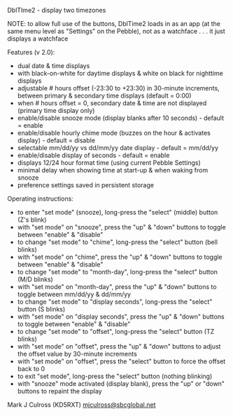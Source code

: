 DblTIme2 - display two timezones

NOTE: to allow full use of the buttons, DblTime2
   loads in as an app (at the same menu level
   as "Settings" on the Pebble), not as a
   watchface . . . it just displays a watchface

Features (v 2.0):
- dual date & time displays
- with black-on-white for daytime displays & 
  white on black for nighttime displays
- adjustable # hours offset (-23:30 to +23:30) in
  30-minute increments, between primary &
  secondary time displays (default = 0:00)
- when # hours offset = 0, secondary date & time
  are not displayed (primary time display only)
- enable/disable snooze mode (display blanks after
  10 seconds) - default = enable
- enable/disable hourly chime mode (buzzes on the
  hour & activates display) - default = disable
- selectable mm/dd/yy vs dd/mm/yy date display -
  default = mm/dd/yy
- enable/disable display of seconds - default =
  enable
- displays 12/24 hour format time (using current
  Pebble Settings)
- minimal delay when showing time at start-up &
  when waking from snooze
- preference settings saved in persistent storage

Operating instructions:
- to enter "set mode" (snooze), long-press the "select"
  (middle) button (Z's blink)
- with "set mode" on "snooze", press the "up" &
  "down" buttons to toggle between "enable" &
  "disable"
- to change "set mode" to "chime", long-press the
  "select" button (bell blinks)
- with "set mode" on "chime", press the "up" & "down"
  buttons to toggle between "enable" & "disable"
- to change "set mode" to "month-day", long-press
  the "select" button (M/D blinks)
- with "set mode" on "month-day", press the "up" &
  "down" buttons to toggle between mm/dd/yy &
  dd/mm/yy
- to change "set mode" to "display seconds",
  long-press the "select" button (S blinks)
- with "set mode" on "display seconds", press the
  "up" & "down" buttons to toggle between "enable"
  & "disable"
- to change "set mode" to "offset", long-press the
  "select" button (TZ blinks)
- with "set mode" on "offset", press the "up" & "down"
  buttons to adjust the offset value by 30-minute
  increments
- with "set mode" on "offset", press the "select" button
  to force the offset back to 0
- to exit "set mode", long-press the "select" button
  (nothing blinking)
- with "snooze" mode activated (display blank), press
  the "up" or "down" buttons to repaint the display

Mark J Culross (KD5RXT)
mjculross@sbcglobal.net
